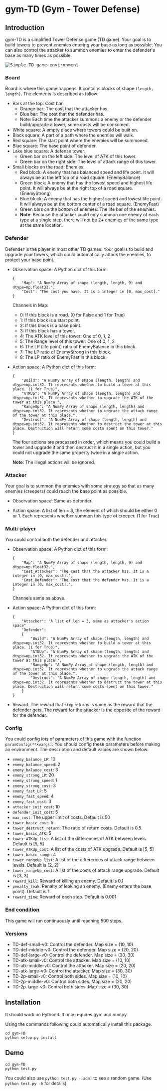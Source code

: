 # gym-TD (Gym - Tower Defense)

## Introduction
gym-TD is a simplified Tower Defense game (TD game). Your goal is to build towers to prevent enemies entering your base as long as possible. You can also control the attacker to summon enemies to enter the defender's base as many times as possible.

<kbd>![Simple TD game environment](gymTD.png)</kbd>

### Board
Board is where this game happens. It contains blocks of shape `(length, length)`. The elements is described as follow:
- Bars at the top: Cost bar.
    - Orange bar: The cost that the attacker has.
    - Blue bar: The cost that the defender has.
    - Note: Each time the attacker summons a enemy or the defender build/upgrade a tower, some costs will be consumed.
- White square: A empty place where towers could be built on.
- Black square: A part of a path where the enemies will walk.
- Red square: The start point where the enemies will be summoned.
- Blue square: The base point of defender.
- Lake blue square: A defense tower.
    - Green bar on the left side: The level of ATK of this tower.
    - Green bar on the right side: The level of attack range of this tower.
- Small blocks on the road: Enemies.
    - Red block: A enemy that has balanced speed and life point. It will always be at the left top of a road square. (EnemyBalance)
    - Green block: A enemy that has the lowest speed and highest life point. It will always be at the right top of a road square. (EnemyStrong)
    - Blue block: A enemy that has the highest speed and lowest life point. It will always be at the bottom center of a road square. (EnemyFast)
    - Green bars on the bottom of enemies: The life bar of the enemies.
    - **Note**: Because the attacker could only summon one enemy of each type at a single step, there will not be 2+ enemies of the same type at the same location.

### Defender
Defender is the player in most other TD games. Your goal is to build and upgrade your towers, which could automatically attack the enemies, to protect your base point.
- Observation space:
    A Python dict of this form:
    ```
    {
        "Map": "A NumPy Array of shape (length, length, 9) and dtype=np.float32.",
        "Cost": "The cost you have. It is a integer in [0, max_cost]."
    }
    ```
    Channels in Map:
    - 0: If this block is a road. (0 for False and 1 for True)
    - 1: If this block is a start point.
    - 2: If this block is a base point.
    - 3: If this block has a tower.
    - 4: The ATK level of this tower: One of 0, 1, 2
    - 5: The Range level of this tower: One of 0, 1, 2
    - 6: The LP (life point) ratio of EnemyBalance in this block.
    - 7: The LP ratio of EnemyStrong in this block.
    - 8: The LP ratio of EnemyFast in this block.

- Action space:
    A Python dict of this form:
    ```
    {
        "Build": "A NumPy Array of shape (length, length) and dtype=np.int32. It represents whether to build a tower at this place. (1 for True)",
        "ATKUp": "A NumPy Array of shape (length, length) and dtype=np.int32. It represents whether to upgrade the ATK of the tower at this place.",
        "RangeUp": "A NumPy Array of shape (length, length) and dtype=np.int32. It represents whether to upgrade the attack range of the tower at this place.",
        "Destruct": "A NumPy Array of shape (length, length) and dtype=np.int32. It represents whether to destruct the tower at this place. Destruction will return some costs spent on this tower."
    }
    ```
    The four actions are processed in order, which means you could build a tower and upgrade it and then destruct it in a single action, but you could not upgrade the same property twice in a single action.

    **Note**: The illegal actions will be ignored.

### Attacker
Your goal is to summon the enemies with some strategy so that as many enemies (creepers) could reach the base point as possible.
- Observation space:
    Same as defender.

- Action space:
    A list of len = 3, the element of which should be either 0 or 1.
    Each represents whether summon this type of creeper. (1 for True)

### Multi-player
You could control both the defender and attacker.
- Observation space:
    A Python dict of this form:
    ```
    {
        "Map": "A NumPy Array of shape (length, length, 9) and dtype=np.float32.",
        "Cost_Attacker": "The cost that the attacker has. It is a integer in [0, max_cost].",
        "Cost_Defender": "The cost that the defender has. It is a integer in [0, max_cost].",
    }
    ```
    Channels same as above.

- Action space:
    A Python dict of this form:
    ```
    {
        "Attacker": "A list of len = 3, same as attacker's action space"
        "Defender":
        {
            "Build": "A NumPy Array of shape (length, length) and dtype=np.int32. It represents whether to build a tower at this place. (1 for True)",
            "ATKUp": "A NumPy Array of shape (length, length) and dtype=np.int32. It represents whether to upgrade the ATK of the tower at this place.",
            "RangeUp": "A NumPy Array of shape (length, length) and dtype=np.int32. It represents whether to upgrade the attack range of the tower at this place.",
            "Destruct": "A NumPy Array of shape (length, length) and dtype=np.int32. It represents whether to destruct the tower at this place. Destruction will return some costs spent on this tower."
        }
    }
    ```

- Reward:
    The reward that `step` returns is same as the reward that the defender gets. The reward for the attacker is the opposite of the reward for the defender.

### Config
You could config lots of parameters of this game with the function `paramConfig(**kwargs)`. You should config these parameters before making an environment. The description and default values are shown below:
- `enemy_balance_LP`: 10
- `enemy_balance_speed`: 2
- `enemy_balance_cost`: 3
- `enemy_strong_LP`: 20
- `enemy_strong_speed`: 1
- `enemy_strong_cost`: 3
- `enemy_fast_LP`: 5
- `enemy_fast_speed`: 4
- `enemy_fast_cost`: 3
- `attacker_init_cost`: 10
- `defender_init_cost`: 5
- `max_cost`: The upper limit of costs. Default is 50
- `tower_basic_cost`: 5
- `tower_destruct_return`: The ratio of return costs. Default is 0.5.
- `tower_basic_ATK`: 5
- `tower_ATKUp_list`: A list of the differences of ATK between levels. Default is [5, 5]
- `tower_ATKUp_cost`: A list of the costs of ATK upgrade. Default is [5, 5]
- `tower_basic_range`: 4
- `tower_rangeUp_list`: A list of the differences of attack range between levels. Default is [2, 2]
- `tower_rangeUp_cost`: A list of the costs of attack range upgrade. Default is [3, 3]
- `reward_kill`: Reward of killing an enemy. Default is 0.1
- `penalty_leak`: Penalty of leaking an enemy. (Enemy enters the base point). Default is 1.
- `reward_time`: Reward of each step. Default is 0.001

### End condition
This game will run continuously until reaching 500 steps.

### Versions
- TD-def-small-v0: Control the defender. Map size = (10, 10)
- TD-def-middle-v0: Control the defender. Map size = (20, 20)
- TD-def-large-v0: Control the defender. Map size = (30, 30)
- TD-atk-small-v0: Control the attacker. Map size = (10, 10)
- TD-atk-middle-v0: Control the attacker. Map size = (20, 20)
- TD-atk-large-v0: Control the attacker. Map size = (30, 30)
- TD-2p-small-v0: Control both sides. Map size = (10, 10)
- TD-2p-middle-v0: Control both sides. Map size = (20, 20)
- TD-2p-large-v0: Control both sides. Map size = (30, 30)

## Installation
It should work on Python3. It only requires gym and numpy.

Using the commands following could automatically install this package.
```
cd gym-TD
python setup.py install
```

## Demo
```
cd gym-TD
python test.py
```
You could also use `python test.py -[adm]` to see a random game. (Use `python test.py -h` for details)
